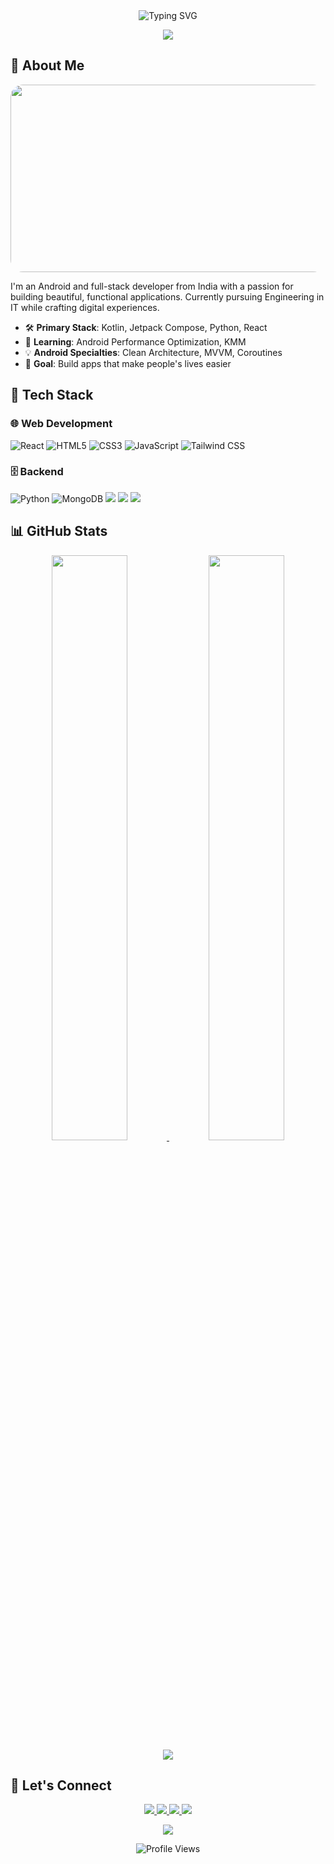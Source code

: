 <div align="center">
  <img src="https://readme-typing-svg.herokuapp.com?font=Consolas&size=36&duration=4000&pause=1000&color=3DDC84&center=true&vCenter=true&width=600&height=60&lines=Hey+there!+👋;I'm+Shon+Fernandes;Android+%7C+Full-Stack+Dev;Open-Source+Enthusiast" alt="Typing SVG" />
</div>

<p align="center">
  <img src="https://capsule-render.vercel.app/api?type=waving&color=gradient&height=150&section=header&text=Welcome!&fontSize=50&fontColor=fff&animation=fadeIn&fontAlignY=55&gradient=0D47A1-3DDC84&font=Consolas" />
</p>

## 📱 About Me

<div align="center">
 <img src="https://media.giphy.com/media/RiVeKTy56C9tgIQPWN/giphy.gif?cid=ecf05e473d94r9cyp71a9heyan855gyxml2y1p79tmmoiwzx&ep=v1_stickers_search&rid=giphy.gif&ct=s" width="900" height="300" style="border-radius: 20px;" />
</div>

I'm an Android and full-stack developer from India with a passion for building beautiful, functional applications. Currently pursuing Engineering in IT while crafting digital experiences.

- 🛠 **Primary Stack**: Kotlin, Jetpack Compose, Python, React  
- 🌱 **Learning**: Android Performance Optimization, KMM  
- 💡 **Android Specialties**: Clean Architecture, MVVM, Coroutines  
- 🎯 **Goal**: Build apps that make people's lives easier  

## 🧩 Tech Stack

### 🌐 Web Development
<p>
  <img alt="React" src="https://img.shields.io/badge/React-61DAFB?style=for-the-badge&logo=react&logoColor=black">
  <img alt="HTML5" src="https://img.shields.io/badge/HTML5-E34F26?style=for-the-badge&logo=html5&logoColor=white">
  <img alt="CSS3" src="https://img.shields.io/badge/CSS3-1572B6?style=for-the-badge&logo=css3&logoColor=white">
  <img alt="JavaScript" src="https://img.shields.io/badge/JavaScript-F7DF1E?style=for-the-badge&logo=javascript&logoColor=black">
  <img alt="Tailwind CSS" src="https://img.shields.io/badge/Tailwind_CSS-38B2AC?style=for-the-badge&logo=tailwind-css&logoColor=white">
</p>

### 🗄 Backend
<p>
  <img alt="Python" src="https://img.shields.io/badge/Python-3776AB?style=for-the-badge&logo=python&logoColor=white">
  <img alt="MongoDB" src="https://img.shields.io/badge/MongoDB-47A248?style=for-the-badge&logo=mongodb&logoColor=white">
  <img src="https://img.shields.io/badge/Node.js-F7DF1E?style=for-the-badge&logo=nodedotjs&logoColor=white">
  <img src="https://img.shields.io/badge/Express.js-000000?style=for-the-badge&logo=express&logoColor=white">
  <img src="https://img.shields.io/badge/MySQL-4479A1?style=for-the-badge&logo=mysql&logoColor=white">
</p>

## 📊 GitHub Stats

<div align="center">
  <a href="https://github.com/Shonferns004">
    <img width="49%" src="https://github-readme-stats.vercel.app/api?username=Shonferns004&show_icons=true&theme=material-palenight&hide_border=true&bg_color=00000000&title_color=3DDC84&text_color=ECEFF1&icon_color=3DDC84" />
    <img width="49%" src="https://github-readme-streak-stats.herokuapp.com/?user=Shonferns004&theme=material-palenight&hide_border=true&background=00000000&stroke=3DDC84&ring=3DDC84&fire=3DDC84&currStreakNum=ECEFF1&sideNums=ECEFF1&currStreakLabel=ECEFF1&sideLabels=ECEFF1&dates=B0BEC5" />
  </a>
</div>

<div align="center">
  <a href="https://github.com/Shonferns004">
    <img src="https://github-readme-activity-graph.vercel.app/graph?username=Shonferns004&theme=react-dark&bg_color=1F1F1F&color=3DDC84&line=3DDC84&point=3DDC84&hide_border=true" />
  </a>
</div>

## 🤝 Let's Connect

<div align="center">
  <a href="mailto:shawnferns004@gmail.com">
    <img src="https://img.shields.io/badge/Gmail-EA4335?style=for-the-badge&logo=gmail&logoColor=white" />
  </a>
  <a href="https://www.linkedin.com/in/shon-fernandes-521835237">
    <img src="https://img.shields.io/badge/LinkedIn-0A66C2?style=for-the-badge&logo=linkedin&logoColor=white" />
  </a>
  <a href="https://github.com/Shawnferns004">
    <img src="https://img.shields.io/badge/GitHub-181717?style=for-the-badge&logo=github&logoColor=white" />
  </a>
  <a href="https://twitter.com/yourprofile">
    <img src="https://img.shields.io/badge/Twitter-1DA1F2?style=for-the-badge&logo=twitter&logoColor=white" />
  </a>
</div>

<p align="center">
  <img src="https://capsule-render.vercel.app/api?type=waving&color=gradient&height=120&section=footer&fontSize=30&fontColor=fff&gradient=3DDC84-0D47A1&font=Consolas" />
</p>

<div align="center">
  <img src="https://komarev.com/ghpvc/?username=Shawnferns-004&color=3DDC84&style=flat-square" alt="Profile Views" />
</div>
